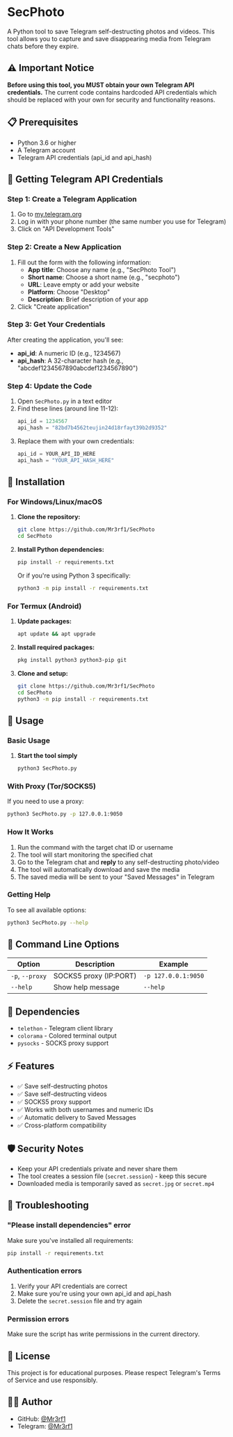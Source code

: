 # SecPhoto

A Python tool to save Telegram self-destructing photos and videos. This tool allows you to capture and save disappearing media from Telegram chats before they expire.

## ⚠️ Important Notice

**Before using this tool, you MUST obtain your own Telegram API credentials.** The current code contains hardcoded API credentials which should be replaced with your own for security and functionality reasons.

## 📋 Prerequisites

- Python 3.6 or higher
- A Telegram account
- Telegram API credentials (api_id and api_hash)

## 🔑 Getting Telegram API Credentials

### Step 1: Create a Telegram Application

1. Go to [my.telegram.org](https://my.telegram.org)
2. Log in with your phone number (the same number you use for Telegram)
3. Click on "API Development Tools"

### Step 2: Create a New Application

1. Fill out the form with the following information:
   - **App title**: Choose any name (e.g., "SecPhoto Tool")
   - **Short name**: Choose a short name (e.g., "secphoto")
   - **URL**: Leave empty or add your website
   - **Platform**: Choose "Desktop"
   - **Description**: Brief description of your app
2. Click "Create application"

### Step 3: Get Your Credentials

After creating the application, you'll see:
- **api_id**: A numeric ID (e.g., 1234567)
- **api_hash**: A 32-character hash (e.g., "abcdef1234567890abcdef1234567890")

### Step 4: Update the Code

1. Open `SecPhoto.py` in a text editor
2. Find these lines (around line 11-12):
   ```python
   api_id = 1234567
   api_hash = "82bd7b4562teujin24d18rfayt39b2d9352"
   ```
3. Replace them with your own credentials:
   ```python
   api_id = YOUR_API_ID_HERE
   api_hash = "YOUR_API_HASH_HERE"
   ```

## 🚀 Installation

### For Windows/Linux/macOS

1. **Clone the repository:**
   ```bash
   git clone https://github.com/Mr3rf1/SecPhoto
   cd SecPhoto
   ```

2. **Install Python dependencies:**
   ```bash
   pip install -r requirements.txt
   ```

   Or if you're using Python 3 specifically:
   ```bash
   python3 -m pip install -r requirements.txt
   ```

### For Termux (Android)

1. **Update packages:**
   ```bash
   apt update && apt upgrade
   ```

2. **Install required packages:**
   ```bash
   pkg install python3 python3-pip git
   ```

3. **Clone and setup:**
   ```bash
   git clone https://github.com/Mr3rf1/SecPhoto
   cd SecPhoto
   python3 -m pip install -r requirements.txt
   ```

## 📖 Usage

### Basic Usage

1. **Start the tool simply**
   ```bash
   python3 SecPhoto.py
   ```

### With Proxy (Tor/SOCKS5)

If you need to use a proxy:
```bash
python3 SecPhoto.py -p 127.0.0.1:9050
```

### How It Works

1. Run the command with the target chat ID or username
2. The tool will start monitoring the specified chat
3. Go to the Telegram chat and **reply** to any self-destructing photo/video
4. The tool will automatically download and save the media
5. The saved media will be sent to your "Saved Messages" in Telegram

### Getting Help

To see all available options:
```bash
python3 SecPhoto.py --help
```

## 🔧 Command Line Options

| Option | Description | Example |
|--------|-------------|---------|
| `-p`, `--proxy` | SOCKS5 proxy (IP:PORT) | `-p 127.0.0.1:9050` |
| `--help` | Show help message | `--help` |

## 📁 Dependencies

- `telethon` - Telegram client library
- `colorama` - Colored terminal output
- `pysocks` - SOCKS proxy support

## ⚡ Features

- ✅ Save self-destructing photos
- ✅ Save self-destructing videos
- ✅ SOCKS5 proxy support
- ✅ Works with both usernames and numeric IDs
- ✅ Automatic delivery to Saved Messages
- ✅ Cross-platform compatibility

## 🛡️ Security Notes

- Keep your API credentials private and never share them
- The tool creates a session file (`secret.session`) - keep this secure
- Downloaded media is temporarily saved as `secret.jpg` or `secret.mp4`

## 🐛 Troubleshooting

### "Please install dependencies" error
Make sure you've installed all requirements:
```bash
pip install -r requirements.txt
```

### Authentication errors
1. Verify your API credentials are correct
2. Make sure you're using your own api_id and api_hash
3. Delete the `secret.session` file and try again

### Permission errors
Make sure the script has write permissions in the current directory.

## 📄 License

This project is for educational purposes. Please respect Telegram's Terms of Service and use responsibly.

## 👨‍💻 Author

- GitHub: [@Mr3rf1](https://github.com/Mr3rf1)
- Telegram: [@Mr3rf1](https://t.me/Mr3rf1)
